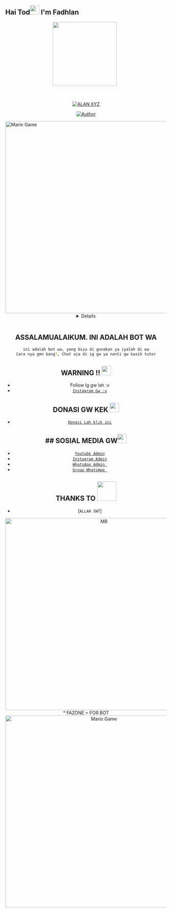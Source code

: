 ## Hai Tod<img src="https://github.com/TheDudeThatCode/TheDudeThatCode/blob/master/Assets/Hi.gif" width="29px"> I'm Fadhlan
<p align="center">
<p align='center'><a href="https://instagram.com/alfaqirfadl"><img height="200" src="https://avatars.githubusercontent.com/u/86159697?v=4"></a>&nbsp;&nbsp;</p>
</p>
<br>
<p align="center">
<a href="#"><img title="ALAN XYZ" src="https://img.shields.io/badge/FADLAN-green?colorA=%23ff0000&colorB=%23017e40&style=for-the-badge"></a>
</p>
<p align="center">
<a href="https://github.com/alanxxYz"><img title="Author" src="https://img.shields.io/badge/AUTHOR-FADHLAN-orange.svg?style=for-the-badge&logo=github"></a>
</p>

<img src="https://github.com/TheDudeThatCode/TheDudeThatCode/blob/master/Assets/Developer.gif" alt="Mario Game" width="600" />
<div align="center">
<details>
 
</details><br>

## ASSALAMUALAIKUM. INI ADALAH BOT WA
```bash
ini adalah bot wa, yang bisa di gunakan ya iyalah di wa
Cara nya gmn bang?, Chat aja di ig gw ya nanti gw kasih tutor
```
## WARNING !! <img src="https://github.com/TheDudeThatCode/TheDudeThatCode/blob/master/Assets/Mario_Hello_Big.gif" width="29px">
* Follow Ig gw lah :v
* [`Instagram Gw :v`](https://instagram.com/alfaqirfadl)

## DONASI GW KEK <img src="https://github.com/TheDudeThatCode/TheDudeThatCode/blob/master/Assets/coin.gif" width="29px">
* [`Donasi Lah klik ini`](http://bit.ly/dukungfadhlan)

## ## SOSIAL MEDIA GW<img src="https://github.com/TheDudeThatCode/TheDudeThatCode/blob/master/Assets/powerup.gif" width="29px">

* [`Youtube Admin`](https://www.youtube.com/channel/UCif68QViznvw74q-EoDr9Cw)
* [`Instagram Admin`](https://instagram.com/alfaqirfadl)
* [`WhatsApp Admin `](https://wa.me/+6285156331734)
* [`Group WhatsApp `](https://chat.whatsapp.com/BuNDBYANgLV2dMLtBS3eh1)

## THANKS TO <img src="https://github.com/TheDudeThatCode/TheDudeThatCode/blob/master/Assets/Handshake.gif" width="60px">
* [`ALLAH SWT`]
<img src="https://encrypted-tbn0.gstatic.com/images?q=tbn:ANd9GcSsoH8nTM4cCD6e5y0gkIH3ow-MyrCbXfdS4A&usqp=CAU" alt="MR" width="600"/>
* FAZONE = FOR BOT
<img src="https://github.com/TheDudeThatCode/TheDudeThatCode/blob/master/Assets/Mario_Gameplay.gif" alt="Mario Game" width="600" />



